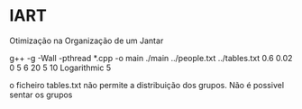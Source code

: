 # IART
Otimização na Organização de um Jantar

g++ -g -Wall -pthread *.cpp -o main
./main ../people.txt ../tables.txt 0.6 0.02 0 5 6  20 5 10 Logarithmic 5

o ficheiro tables.txt não permite a distribuição dos grupos. Não é possivel sentar os grupos